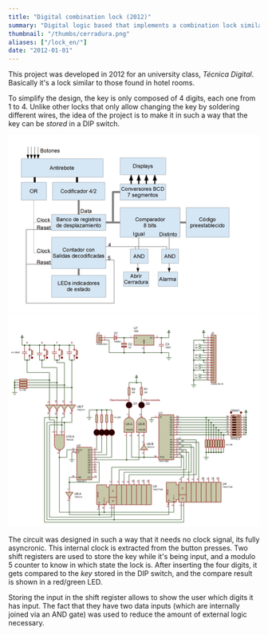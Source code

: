 ```yaml
---
title: "Digital combination lock (2012)"
summary: "Digital logic based that implements a combination lock similar to those used in hotel rooms."
thumbnail: "/thumbs/cerradura.png"
aliases: ["/lock_en/"]
date: "2012-01-01"
---
```

This project was developed in 2012 for an university class, *Técnica Digital*. Basically it's a lock similar to those found in hotel rooms.

To simplify the design, the key is only composed of 4 digits, each one from 1 to 4. Unlike other locks that only allow changing the key by soldering different wires, the idea of the project is to make it in such a way that the key can be *stored* in a DIP switch.

![Block diagram of the lock](/images/td-diagbloques.png)
![Lock schematics](/images/td-esquema.png)

The circuit was designed in such a way that it needs no clock signal, its fully asyncronic. This internal clock is extracted from the button presses. Two shift registers are used to store the key while it's being input, and a modulo 5 counter to know in which state the lock is. After inserting the four digits, it gets compared to the *key* stored in the DIP switch, and the compare result is shown in a red/green LED.

Storing the input in the shift register allows to show the user which digits it has input. The fact that they have two data inputs (which are internally joined via an AND gate) was used to reduce the amount of external logic necessary.
